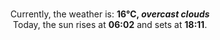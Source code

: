 <p  align="center"><br/>Currently, the weather is: <b> 16°C, <i>overcast clouds</i></b></br>Today, the sun rises at <b>06:02</b> and sets at <b>18:11</b>.</p>
